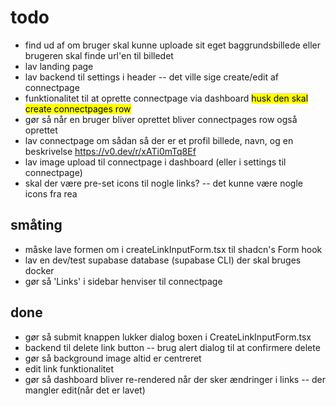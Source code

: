 # todo

- find ud af om bruger skal kunne uploade sit eget baggrundsbillede eller brugeren skal finde url'en til billedet
- lav landing page
- lav backend til settings i header -- det ville sige create/edit af connectpage
- funktionalitet til at oprette connectpage via dashboard <mark>husk den skal create connectpages row</mark>
- gør så når en bruger bliver oprettet bliver connectpages row også oprettet
- lav connectpage om sådan så der er et profil billede, navn, og en beskrivelse https://v0.dev/r/xATi0mTq8Ef
- lav image upload til connectpage i dashboard (eller i settings til connectpage)
- skal der være pre-set icons til nogle links? -- det kunne være nogle icons fra rea

## småting
- måske lave formen om i createLinkInputForm.tsx til shadcn's Form hook
- lav en dev/test supabase database (supabase CLI) der skal bruges docker
- gør så 'Links' i sidebar henviser til connectpage

## done
- gør så submit knappen lukker dialog boxen i CreateLinkInputForm.tsx
- backend til delete link button -- brug alert dialog til at confirmere delete
- gør så background image altid er centreret
- edit link funktionalitet
- gør så dashboard bliver re-rendered når der sker ændringer i links -- der mangler edit(når det er lavet)